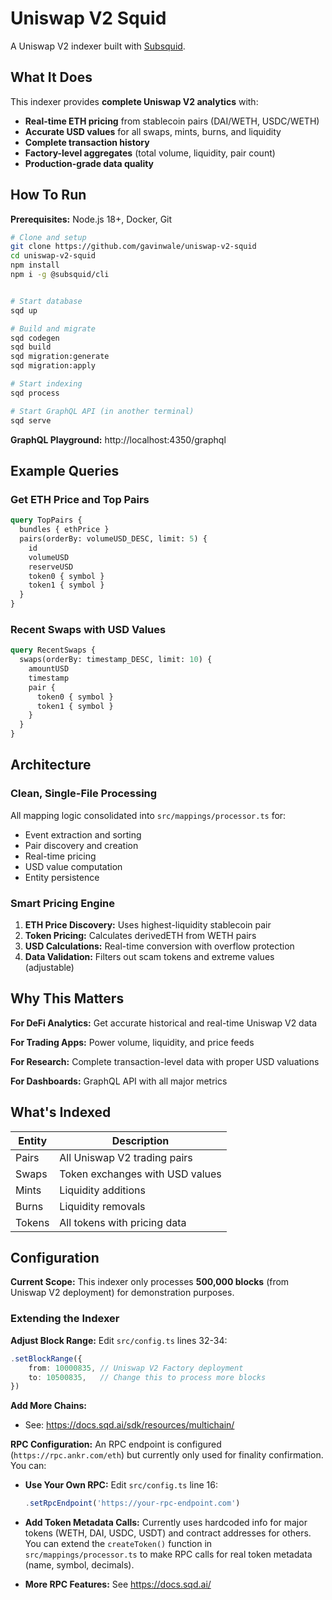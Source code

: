 ﻿# Uniswap V2 Squid

A Uniswap V2 indexer built with [Subsquid](https://www.sqd.ai/).

## What It Does

This indexer provides **complete Uniswap V2 analytics** with:

- **Real-time ETH pricing** from stablecoin pairs (DAI/WETH, USDC/WETH)
- **Accurate USD values** for all swaps, mints, burns, and liquidity
- **Complete transaction history**
- **Factory-level aggregates** (total volume, liquidity, pair count)
- **Production-grade data quality**

## How To Run

**Prerequisites:** Node.js 18+, Docker, Git

```bash
# Clone and setup
git clone https://github.com/gavinwale/uniswap-v2-squid
cd uniswap-v2-squid
npm install
npm i -g @subsquid/cli


# Start database
sqd up

# Build and migrate
sqd codegen
sqd build
sqd migration:generate
sqd migration:apply

# Start indexing
sqd process

# Start GraphQL API (in another terminal)
sqd serve
```

**GraphQL Playground:** http://localhost:4350/graphql

## Example Queries

### Get ETH Price and Top Pairs
```graphql
query TopPairs {
  bundles { ethPrice }
  pairs(orderBy: volumeUSD_DESC, limit: 5) {
    id
    volumeUSD
    reserveUSD
    token0 { symbol }
    token1 { symbol }
  }
}
```

### Recent Swaps with USD Values
```graphql
query RecentSwaps {
  swaps(orderBy: timestamp_DESC, limit: 10) {
    amountUSD
    timestamp
    pair {
      token0 { symbol }
      token1 { symbol }
    }
  }
}
```

## Architecture

### Clean, Single-File Processing
All mapping logic consolidated into `src/mappings/processor.ts` for:
- Event extraction and sorting
- Pair discovery and creation
- Real-time pricing
- USD value computation
- Entity persistence

### Smart Pricing Engine
1. **ETH Price Discovery:** Uses highest-liquidity stablecoin pair
2. **Token Pricing:** Calculates derivedETH from WETH pairs
3. **USD Calculations:** Real-time conversion with overflow protection
4. **Data Validation:** Filters out scam tokens and extreme values (adjustable)

## Why This Matters

**For DeFi Analytics:** Get accurate historical and real-time Uniswap V2 data

**For Trading Apps:** Power volume, liquidity, and price feeds

**For Research:** Complete transaction-level data with proper USD valuations

**For Dashboards:** GraphQL API with all major metrics

## What's Indexed

| Entity | Description |
|--------|-------------|
| Pairs | All Uniswap V2 trading pairs |
| Swaps | Token exchanges with USD values |
| Mints | Liquidity additions |
| Burns | Liquidity removals |
| Tokens | All tokens with pricing data |

## Configuration

**Current Scope:** This indexer only processes **500,000 blocks** (from Uniswap V2 deployment) for demonstration purposes.

### Extending the Indexer

**Adjust Block Range:** Edit `src/config.ts` lines 32-34:
```typescript
.setBlockRange({
    from: 10000835, // Uniswap V2 Factory deployment
    to: 10500835,   // Change this to process more blocks
})
```

**Add More Chains:**
- See: https://docs.sqd.ai/sdk/resources/multichain/

**RPC Configuration:** An RPC endpoint is configured (`https://rpc.ankr.com/eth`) but currently only used for finality confirmation. You can:

- **Use Your Own RPC:** Edit `src/config.ts` line 16:
  ```typescript
  .setRpcEndpoint('https://your-rpc-endpoint.com')
  ```

- **Add Token Metadata Calls:** Currently uses hardcoded info for major tokens (WETH, DAI, USDC, USDT) and contract addresses for others. You can extend the `createToken()` function in `src/mappings/processor.ts` to make RPC calls for real token metadata (name, symbol, decimals).

- **More RPC Features:** See https://docs.sqd.ai/

